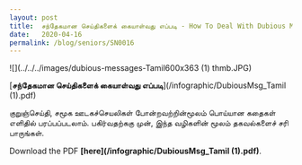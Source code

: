 ```yaml
---
layout: post
title:  சந்தேகமான செய்திகளைக் கையாள்வது எப்படி - How To Deal With Dubious Messages (Tamil)
date:   2020-04-16
permalink: /blog/seniors/SN0016
---
```


![](../../../images/dubious-messages-Tamil600x363 (1) thmb.JPG)

[**சந்தேகமான செய்திகளைக் கையாள்வது எப்படி**](/infographic/DubiousMsg_Tamil (1).pdf)

குறுஞ்செய்தி, சமூக ஊடகச்செயலிகள் போன்றவற்றின்மூலம் பொய்யான கதைகள் எளிதில் பரப்பப்படலாம். பகிர்வதற்ககு முன், இந்த வழிகளின் மூலம் தகவல்களைச் சரி பாருங்கள்.

Download the PDF **[here](/infographic/DubiousMsg_Tamil (1).pdf)**.

